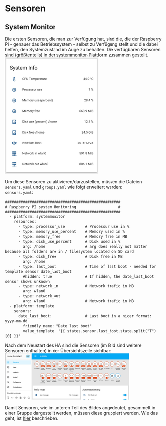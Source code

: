 # Sensoren
## System Monitor
Die ersten Sensoren, die man zur Verfügung hat, sind die, die der Raspberry Pi - genauer das Betriebssystem - selbst zu Verfügung stellt und die dabei helfen, den Systemzustand im Auge zu behalten. Die verfügbaren Sensoren sind (größtenteils) in der [systemmonitor-Plattform](https://www.home-assistant.io/components/sensor.systemmonitor) zusammen gestellt.  
<img src="../../images4git/system_info.jpg" width="300">

Um diese Sensoren zu aktivieren/darzustellen, müssen die Dateien `sensors.yaml` und `groups.yaml` wie folgt erweitert werden:  
`sensors.yaml`:
```
####################################################
# Raspberry PI system Monitoring                   #
####################################################
  - platform: systemmonitor
    resources:
      - type: processor_use         # Processur use in %
      - type: memory_use_percent    # Memory used in %
      - type: memory_free           # Memory free in MB
      - type: disk_use_percent      # Disk used in %
        arg: /home                  # arg does really not matter because all folders are in / filesystem located on SD card
      - type: disk_free             # Disk free in MB
        arg: /home
      - type: last_boot             # Time of last boot - needed for template sensor date_last_boot
        #hidden: true               # If hidden, the date_last_boot sensor shows unknown
      - type: network_in            # Network trafic in MB
        arg: wlan0
      - type: network_out
        arg: wlan0                  # Network trafic in MB
  - platform: template
    sensors:
      date_last_boot:               # Last boot in a nicer format: yyyy-mm-dd
        friendly_name: "Date last boot"
        value_template: '{{ states.sensor.last_boot.state.split("T")[0] }}'
```

Nach dem Neustart des HA sind die Sensoren (im Bild sind weitere Sensoren enthalten) in der Übersichtszeile sichtbar:  
<img src="../../images4git/sensors.jpg" width="400">

Damit Sensoren, wie im unteren Teil des Bildes angedeutet, gesammelt in einer Gruppe dargestellt werden, müssen diese gruppiert werden. Wie das geht, ist [hier](../homeassistant_groups_tabs.md) beschrieben.  
